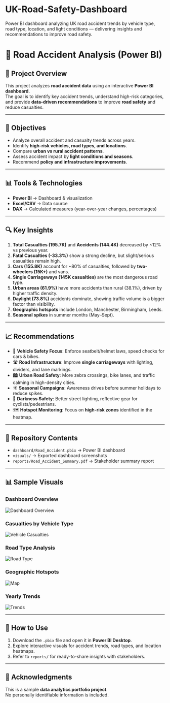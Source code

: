 # UK-Road-Safety-Dashboard
Power BI dashboard analyzing UK road accident trends by vehicle type, road type, location, and light conditions — delivering insights and recommendations to improve road safety.

# 🚦 Road Accident Analysis (Power BI)

## 📌 Project Overview
This project analyzes **road accident data** using an interactive **Power BI dashboard**.  
The goal is to identify key accident trends, understand high-risk categories, and provide **data-driven recommendations** to improve **road safety** and reduce casualties.  

---

## 🎯 Objectives
- Analyze overall accident and casualty trends across years.  
- Identify **high-risk vehicles, road types, and locations**.  
- Compare **urban vs rural accident patterns**.  
- Assess accident impact by **light conditions and seasons**.  
- Recommend **policy and infrastructure improvements**.  

---

## 📊 Tools & Technologies
- **Power BI** → Dashboard & visualization  
- **Excel/CSV** → Data source  
- **DAX** → Calculated measures (year-over-year changes, percentages)  

---

## 🔍 Key Insights
1. **Total Casualties (195.7K)** and **Accidents (144.4K)** decreased by ~12% vs previous year.  
2. **Fatal Casualties (-33.3%)** show a strong decline, but slight/serious casualties remain high.  
3. **Cars (155.8K)** account for ~80% of casualties, followed by **two-wheelers (15K+)** and vans.  
4. **Single Carriageways (145K casualties)** are the most dangerous road type.  
5. **Urban areas (61.9%)** have more accidents than rural (38.1%), driven by higher traffic density.  
6. **Daylight (73.8%)** accidents dominate, showing traffic volume is a bigger factor than visibility.  
7. **Geographic hotspots** include London, Manchester, Birmingham, Leeds.  
8. **Seasonal spikes** in summer months (May–Sept).  

---

## 📈 Recommendations
- 🚗 **Vehicle Safety Focus**: Enforce seatbelt/helmet laws, speed checks for cars & bikes.  
- 🛣️ **Road Infrastructure**: Improve **single carriageways** with lighting, dividers, and lane markings.  
- 🏙️ **Urban Road Safety**: More zebra crossings, bike lanes, and traffic calming in high-density cities.  
- ☀️ **Seasonal Campaigns**: Awareness drives before summer holidays to reduce spikes.  
- 🌃 **Darkness Safety**: Better street lighting, reflective gear for cyclists/pedestrians.  
- 🗺️ **Hotspot Monitoring**: Focus on **high-risk zones** identified in the heatmap.  

---

## 📂 Repository Contents
- `dashboard/Road_Accident.pbix` → Power BI dashboard  
- `visuals/` → Exported dashboard screenshots  
- `reports/Road_Accident_Summary.pdf` → Stakeholder summary report  

---

## 📊 Sample Visuals

### Dashboard Overview
![Dashboard Overview](visuals/RoadAccident_Overview.png)

### Casualties by Vehicle Type
![Vehicle Casualties](visuals/RoadAccident_Vehicles.png)

### Road Type Analysis
![Road Type](visuals/RoadAccident_RoadType.png)

### Geographic Hotspots
![Map](visuals/RoadAccident_Map.png)

### Yearly Trends
![Trends](visuals/RoadAccident_Trends.png)

---

## 📌 How to Use
1. Download the `.pbix` file and open it in **Power BI Desktop**.  
2. Explore interactive visuals for accident trends, road types, and location heatmaps.  
3. Refer to `reports/` for ready-to-share insights with stakeholders.  

---

## 🙌 Acknowledgments
This is a sample **data analytics portfolio project**.  
No personally identifiable information is included.  

